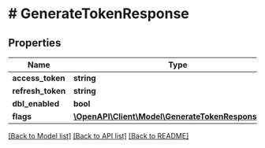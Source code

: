 # # GenerateTokenResponse

## Properties

Name | Type | Description | Notes
------------ | ------------- | ------------- | -------------
**access_token** | **string** |  | [optional]
**refresh_token** | **string** |  | [optional]
**dbl_enabled** | **bool** |  | [optional]
**flags** | [**\OpenAPI\Client\Model\GenerateTokenResponseFlags**](GenerateTokenResponseFlags.md) |  | [optional]

[[Back to Model list]](../../README.md#models) [[Back to API list]](../../README.md#endpoints) [[Back to README]](../../README.md)
